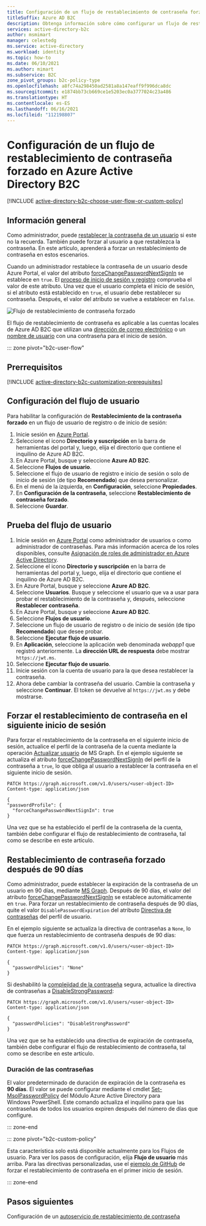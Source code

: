 ```yaml
---
title: Configuración de un flujo de restablecimiento de contraseña forzado en Azure AD B2C
titleSuffix: Azure AD B2C
description: Obtenga información sobre cómo configurar un flujo de restablecimiento de contraseña forzado en Azure Active Directory B2C.
services: active-directory-b2c
author: msmimart
manager: celestedg
ms.service: active-directory
ms.workload: identity
ms.topic: how-to
ms.date: 06/10/2021
ms.author: mimart
ms.subservice: B2C
zone_pivot_groups: b2c-policy-type
ms.openlocfilehash: a8fc74a298450ad2581a8a147eaff9f996dca8dc
ms.sourcegitcommit: e1874bb73cb669ce1e5203ec0a3777024c23a486
ms.translationtype: HT
ms.contentlocale: es-ES
ms.lasthandoff: 06/16/2021
ms.locfileid: "112198807"
---
```

# <a name="set-up-a-force-password-reset-flow-in-azure-active-directory-b2c"></a>Configuración de un flujo de restablecimiento de contraseña forzado en Azure Active Directory B2C

[!INCLUDE [active-directory-b2c-choose-user-flow-or-custom-policy](../../includes/active-directory-b2c-choose-user-flow-or-custom-policy.md)]

## <a name="overview"></a>Información general

Como administrador, puede [restablecer la contraseña de un usuario](manage-users-portal.md#reset-a-users-password) si este no la recuerda. También puede forzar al usuario a que restablezca la contraseña. En este artículo, aprenderá a forzar un restablecimiento de contraseña en estos escenarios.

Cuando un administrador restablece la contraseña de un usuario desde Azure Portal, el valor del atributo [forceChangePasswordNextSignIn](user-profile-attributes.md#password-profile-property) se establece en `true`. El [proceso de inicio de sesión y registro](add-sign-up-and-sign-in-policy.md) comprueba el valor de este atributo. Una vez que el usuario completa el inicio de sesión, si el atributo está establecido en `true`, el usuario debe restablecer su contraseña. Después, el valor del atributo se vuelve a establecer en `false`.

![Flujo de restablecimiento de contraseña forzado](./media/force-password-reset/force-password-reset-flow.png)

El flujo de restablecimiento de contraseña es aplicable a las cuentas locales de Azure AD B2C que utilizan una [dirección de correo electrónico](sign-in-options.md#email-sign-in) o un [nombre de usuario](sign-in-options.md#username-sign-in) con una contraseña para el inicio de sesión.

::: zone pivot="b2c-user-flow"

## <a name="prerequisites"></a>Prerrequisitos

[!INCLUDE [active-directory-b2c-customization-prerequisites](../../includes/active-directory-b2c-customization-prerequisites.md)]

## <a name="configure-your-user-flow"></a>Configuración del flujo de usuario

Para habilitar la configuración de **Restablecimiento de la contraseña forzado** en un flujo de usuario de registro o de inicio de sesión:

1. Inicie sesión en [Azure Portal](https://portal.azure.com).
1. Seleccione el icono **Directorio y suscripción** en la barra de herramientas del portal y, luego, elija el directorio que contiene el inquilino de Azure AD B2C.
1. En Azure Portal, busque y seleccione **Azure AD B2C**.
1. Seleccione **Flujos de usuario**.
1. Seleccione el flujo de usuario de registro e inicio de sesión o solo de inicio de sesión (de tipo **Recomendado**) que desea personalizar.
1. En el menú de la izquierda, en **Configuración**, seleccione **Propiedades**.
1. En **Configuración de la contraseña**, seleccione **Restablecimiento de contraseña forzado**.
1. Seleccione **Guardar**.

## <a name="test-the-user-flow"></a>Prueba del flujo de usuario

1. Inicie sesión en [Azure Portal](https://portal.azure.com) como administrador de usuarios o como administrador de contraseñas. Para más información acerca de los roles disponibles, consulte [Asignación de roles de administrador en Azure Active Directory](../active-directory/roles/permissions-reference.md#all-roles).
1. Seleccione el icono **Directorio y suscripción** en la barra de herramientas del portal y, luego, elija el directorio que contiene el inquilino de Azure AD B2C.
1. En Azure Portal, busque y seleccione **Azure AD B2C**.
1. Seleccione **Usuarios**. Busque y seleccione el usuario que va a usar para probar el restablecimiento de la contraseña y, después, seleccione **Restablecer contraseña**.
1. En Azure Portal, busque y seleccione **Azure AD B2C**.
1. Seleccione **Flujos de usuario**.
1. Seleccione un flujo de usuario de registro o de inicio de sesión (de tipo **Recomendado**) que desee probar.
1. Seleccione **Ejecutar flujo de usuario**.
1. En **Aplicación**, seleccione la aplicación web denominada *webapp1* que registró anteriormente. La **dirección URL de respuesta** debe mostrar `https://jwt.ms`.
1. Seleccione **Ejecutar flujo de usuario**.
1. Inicie sesión con la cuenta de usuario para la que desea restablecer la contraseña.
1. Ahora debe cambiar la contraseña del usuario. Cambie la contraseña y seleccione **Continuar**. El token se devuelve al `https://jwt.ms` y debe mostrarse.

## <a name="force-password-reset-on-next-login"></a>Forzar el restablecimiento de contraseña en el siguiente inicio de sesión

Para forzar el restablecimiento de la contraseña en el siguiente inicio de sesión, actualice el perfil de la contraseña de la cuenta mediante la operación [Actualizar usuario](/graph/api/user-update) de MS Graph. En el ejemplo siguiente se actualiza el atributo [forceChangePasswordNextSignIn](user-profile-attributes.md#password-profile-property) del perfil de la contraseña a `true`, lo que obliga al usuario a restablecer la contraseña en el siguiente inicio de sesión.

```http
PATCH https://graph.microsoft.com/v1.0/users/<user-object-ID>
Content-type: application/json

{
"passwordProfile": {
  "forceChangePasswordNextSignIn": true
}
```

Una vez que se ha establecido el perfil de la contraseña de la cuenta, también debe configurar el flujo de restablecimiento de contraseña, tal como se describe en este artículo.

## <a name="force-a-password-reset-after-90-days"></a>Restablecimiento de contraseña forzado después de 90 días

Como administrador, puede establecer la expiración de la contraseña de un usuario en 90 días, mediante [MS Graph](microsoft-graph-operations.md). Después de 90 días, el valor del atributo [forceChangePasswordNextSignIn](user-profile-attributes.md#password-profile-property) se establece automáticamente en `true`. Para forzar un restablecimiento de contraseña después de 90 días, quite el valor `DisablePasswordExpiration` del atributo [Directiva de contraseñas](user-profile-attributes.md#password-policy-attribute) del perfil de usuario.

En el ejemplo siguiente se actualiza la directiva de contraseñas a `None`, lo que fuerza un restablecimiento de contraseña después de 90 días:

```http
PATCH https://graph.microsoft.com/v1.0/users/<user-object-ID>
Content-type: application/json

{
  "passwordPolicies": "None"
}
```

Si deshabilitó la [complejidad de la contraseña](password-complexity.md) segura, actualice la directiva de contraseñas a [DisableStrongPassword](user-profile-attributes.md#password-policy-attribute):

```http
PATCH https://graph.microsoft.com/v1.0/users/<user-object-ID>
Content-type: application/json

{
  "passwordPolicies": "DisableStrongPassword"
}
```

Una vez que se ha establecido una directiva de expiración de contraseña, también debe configurar el flujo de restablecimiento de contraseña, tal como se describe en este artículo.

### <a name="password-expiry-duration"></a>Duración de las contraseñas

El valor predeterminado de duración de expiración de la contraseña es **90 días**. El valor se puede configurar mediante el cmdlet [Set-MsolPasswordPolicy](/powershell/module/msonline/set-msolpasswordpolicy) del Módulo Azure Active Directory para Windows PowerShell. Este comando actualiza el inquilino para que las contraseñas de todos los usuarios expiren después del número de días que configure.

::: zone-end

::: zone pivot="b2c-custom-policy"

Esta característica solo está disponible actualmente para los Flujos de usuario. Para ver los pasos de configuración, elija **Flujo de usuario** más arriba. Para las directivas personalizadas, use el [ejemplo de GitHub](https://github.com/azure-ad-b2c/samples/tree/master/policies/force-password-reset-first-logon) de forzar el restablecimiento de contraseña en el primer inicio de sesión.

::: zone-end

## <a name="next-steps"></a>Pasos siguientes

Configuración de un [autoservicio de restablecimiento de contraseña](add-password-reset-policy.md)

